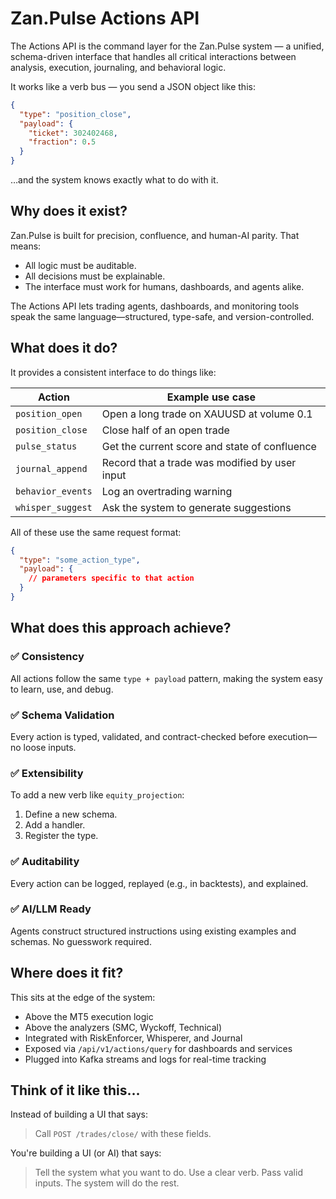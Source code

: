 Zan.Pulse Actions API
=====================

The Actions API is the command layer for the Zan.Pulse system — a unified, schema-driven interface that handles all critical interactions between analysis, execution, journaling, and behavioral logic.

It works like a verb bus — you send a JSON object like this:

```json
{
  "type": "position_close",
  "payload": {
    "ticket": 302402468,
    "fraction": 0.5
  }
}
```

…and the system knows exactly what to do with it.

Why does it exist?
------------------
Zan.Pulse is built for precision, confluence, and human-AI parity. That means:

- All logic must be auditable.
- All decisions must be explainable.
- The interface must work for humans, dashboards, and agents alike.

The Actions API lets trading agents, dashboards, and monitoring tools speak the same language—structured, type-safe, and version-controlled.

What does it do?
----------------
It provides a consistent interface to do things like:

| Action | Example use case |
| ------ | ---------------- |
| `position_open` | Open a long trade on XAUUSD at volume 0.1 |
| `position_close` | Close half of an open trade |
| `pulse_status` | Get the current score and state of confluence |
| `journal_append` | Record that a trade was modified by user input |
| `behavior_events` | Log an overtrading warning |
| `whisper_suggest` | Ask the system to generate suggestions |

All of these use the same request format:

```json
{
  "type": "some_action_type",
  "payload": {
    // parameters specific to that action
  }
}
```

What does this approach achieve?
--------------------------------

### ✅ Consistency
All actions follow the same `type + payload` pattern, making the system easy to learn, use, and debug.

### ✅ Schema Validation
Every action is typed, validated, and contract-checked before execution—no loose inputs.

### ✅ Extensibility
To add a new verb like `equity_projection`:

1. Define a new schema.
2. Add a handler.
3. Register the type.

### ✅ Auditability
Every action can be logged, replayed (e.g., in backtests), and explained.

### ✅ AI/LLM Ready
Agents construct structured instructions using existing examples and schemas. No guesswork required.

Where does it fit?
------------------
This sits at the edge of the system:

- Above the MT5 execution logic
- Above the analyzers (SMC, Wyckoff, Technical)
- Integrated with RiskEnforcer, Whisperer, and Journal
- Exposed via `/api/v1/actions/query` for dashboards and services
- Plugged into Kafka streams and logs for real-time tracking

Think of it like this…
---------------------
Instead of building a UI that says:

> Call `POST /trades/close/` with these fields.

You're building a UI (or AI) that says:

> Tell the system what you want to do. Use a clear verb. Pass valid inputs. The system will do the rest.

